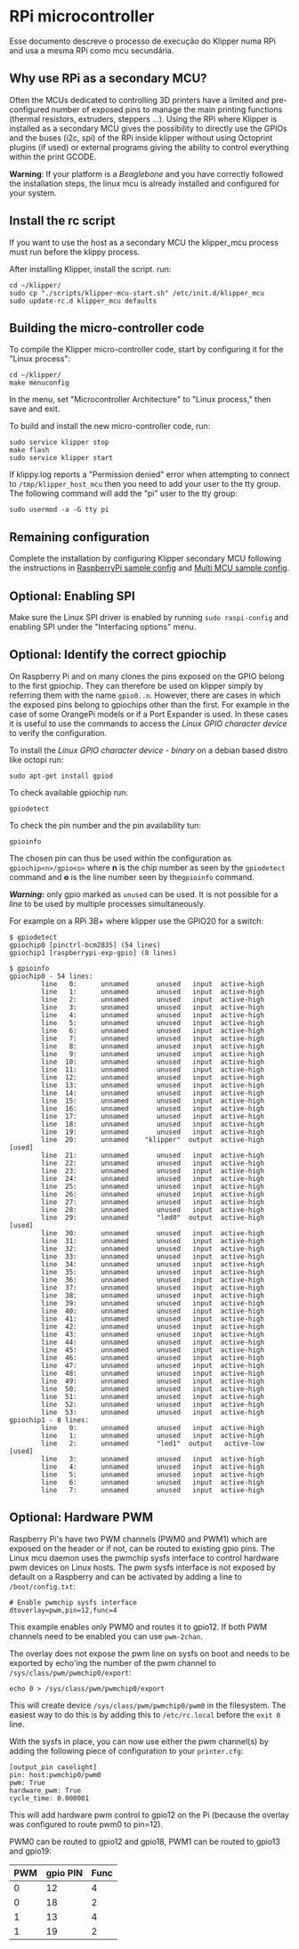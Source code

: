 # RPi microcontroller

Esse documento descreve o processo de execução do Klipper numa RPi and usa a mesma RPi como mcu secundária.

## Why use RPi as a secondary MCU?

Often the MCUs dedicated to controlling 3D printers have a limited and pre-configured number of exposed pins to manage the main printing functions (thermal resistors, extruders, steppers ...). Using the RPi where Klipper is installed as a secondary MCU gives the possibility to directly use the GPIOs and the buses (i2c, spi) of the RPi inside klipper without using Octoprint plugins (if used) or external programs giving the ability to control everything within the print GCODE.

**Warning**: If your platform is a *Beaglebone* and you have correctly followed the installation steps, the linux mcu is already installed and configured for your system.

## Install the rc script

If you want to use the host as a secondary MCU the klipper_mcu process must run before the klippy process.

After installing Klipper, install the script. run:

```
cd ~/klipper/
sudo cp "./scripts/klipper-mcu-start.sh" /etc/init.d/klipper_mcu
sudo update-rc.d klipper_mcu defaults
```

## Building the micro-controller code

To compile the Klipper micro-controller code, start by configuring it for the "Linux process":

```
cd ~/klipper/
make menuconfig
```

In the menu, set "Microcontroller Architecture" to "Linux process," then save and exit.

To build and install the new micro-controller code, run:

```
sudo service klipper stop
make flash
sudo service klipper start
```

If klippy.log reports a "Permission denied" error when attempting to connect to `/tmp/klipper_host_mcu` then you need to add your user to the tty group. The following command will add the "pi" user to the tty group:

```
sudo usermod -a -G tty pi
```

## Remaining configuration

Complete the installation by configuring Klipper secondary MCU following the instructions in [RaspberryPi sample config](../config/sample-raspberry-pi.cfg) and [Multi MCU sample config](../config/sample-multi-mcu.cfg).

## Optional: Enabling SPI

Make sure the Linux SPI driver is enabled by running `sudo raspi-config` and enabling SPI under the "Interfacing options" menu.

## Optional: Identify the correct gpiochip

On Raspberry Pi and on many clones the pins exposed on the GPIO belong to the first gpiochip. They can therefore be used on klipper simply by referring them with the name `gpio0..n`. However, there are cases in which the exposed pins belong to gpiochips other than the first. For example in the case of some OrangePi models or if a Port Expander is used. In these cases it is useful to use the commands to access the *Linux GPIO character device* to verify the configuration.

To install the *Linux GPIO character device - binary* on a debian based distro like octopi run:

```
sudo apt-get install gpiod
```

To check available gpiochip run:

```
gpiodetect
```

To check the pin number and the pin availability tun:

```
gpioinfo
```

The chosen pin can thus be used within the configuration as `gpiochip<n>/gpio<o>` where **n** is the chip number as seen by the `gpiodetect` command and **o** is the line number seen by the`gpioinfo` command.

***Warning:*** only gpio marked as `unused` can be used. It is not possible for a *line* to be used by multiple processes simultaneously.

For example on a RPi 3B+ where klipper use the GPIO20 for a switch:

```
$ gpiodetect
gpiochip0 [pinctrl-bcm2835] (54 lines)
gpiochip1 [raspberrypi-exp-gpio] (8 lines)

$ gpioinfo
gpiochip0 - 54 lines:
        line   0:      unnamed       unused   input  active-high
        line   1:      unnamed       unused   input  active-high
        line   2:      unnamed       unused   input  active-high
        line   3:      unnamed       unused   input  active-high
        line   4:      unnamed       unused   input  active-high
        line   5:      unnamed       unused   input  active-high
        line   6:      unnamed       unused   input  active-high
        line   7:      unnamed       unused   input  active-high
        line   8:      unnamed       unused   input  active-high
        line   9:      unnamed       unused   input  active-high
        line  10:      unnamed       unused   input  active-high
        line  11:      unnamed       unused   input  active-high
        line  12:      unnamed       unused   input  active-high
        line  13:      unnamed       unused   input  active-high
        line  14:      unnamed       unused   input  active-high
        line  15:      unnamed       unused   input  active-high
        line  16:      unnamed       unused   input  active-high
        line  17:      unnamed       unused   input  active-high
        line  18:      unnamed       unused   input  active-high
        line  19:      unnamed       unused   input  active-high
        line  20:      unnamed    "klipper"  output  active-high [used]
        line  21:      unnamed       unused   input  active-high
        line  22:      unnamed       unused   input  active-high
        line  23:      unnamed       unused   input  active-high
        line  24:      unnamed       unused   input  active-high
        line  25:      unnamed       unused   input  active-high
        line  26:      unnamed       unused   input  active-high
        line  27:      unnamed       unused   input  active-high
        line  28:      unnamed       unused   input  active-high
        line  29:      unnamed       "led0"  output  active-high [used]
        line  30:      unnamed       unused   input  active-high
        line  31:      unnamed       unused   input  active-high
        line  32:      unnamed       unused   input  active-high
        line  33:      unnamed       unused   input  active-high
        line  34:      unnamed       unused   input  active-high
        line  35:      unnamed       unused   input  active-high
        line  36:      unnamed       unused   input  active-high
        line  37:      unnamed       unused   input  active-high
        line  38:      unnamed       unused   input  active-high
        line  39:      unnamed       unused   input  active-high
        line  40:      unnamed       unused   input  active-high
        line  41:      unnamed       unused   input  active-high
        line  42:      unnamed       unused   input  active-high
        line  43:      unnamed       unused   input  active-high
        line  44:      unnamed       unused   input  active-high
        line  45:      unnamed       unused   input  active-high
        line  46:      unnamed       unused   input  active-high
        line  47:      unnamed       unused   input  active-high
        line  48:      unnamed       unused   input  active-high
        line  49:      unnamed       unused   input  active-high
        line  50:      unnamed       unused   input  active-high
        line  51:      unnamed       unused   input  active-high
        line  52:      unnamed       unused   input  active-high
        line  53:      unnamed       unused   input  active-high
gpiochip1 - 8 lines:
        line   0:      unnamed       unused   input  active-high
        line   1:      unnamed       unused   input  active-high
        line   2:      unnamed       "led1"  output   active-low [used]
        line   3:      unnamed       unused   input  active-high
        line   4:      unnamed       unused   input  active-high
        line   5:      unnamed       unused   input  active-high
        line   6:      unnamed       unused   input  active-high
        line   7:      unnamed       unused   input  active-high
```

## Optional: Hardware PWM

Raspberry Pi's have two PWM channels (PWM0 and PWM1) which are exposed on the header or if not, can be routed to existing gpio pins. The Linux mcu daemon uses the pwmchip sysfs interface to control hardware pwm devices on Linux hosts. The pwm sysfs interface is not exposed by default on a Raspberry and can be activated by adding a line to `/boot/config.txt`:

```
# Enable pwmchip sysfs interface
dtoverlay=pwm,pin=12,func=4
```

This example enables only PWM0 and routes it to gpio12. If both PWM channels need to be enabled you can use `pwm-2chan`.

The overlay does not expose the pwm line on sysfs on boot and needs to be exported by echo'ing the number of the pwm channel to `/sys/class/pwm/pwmchip0/export`:

```
echo 0 > /sys/class/pwm/pwmchip0/export
```

This will create device `/sys/class/pwm/pwmchip0/pwm0` in the filesystem. The easiest way to do this is by adding this to `/etc/rc.local` before the `exit 0` line.

With the sysfs in place, you can now use either the pwm channel(s) by adding the following piece of configuration to your `printer.cfg`:

```
[output_pin caselight]
pin: host:pwmchip0/pwm0
pwm: True
hardware_pwm: True
cycle_time: 0.000001
```

This will add hardware pwm control to gpio12 on the Pi (because the overlay was configured to route pwm0 to pin=12).

PWM0 can be routed to gpio12 and gpio18, PWM1 can be routed to gpio13 and gpio19:

| PWM | gpio PIN | Func |
| --- | --- | --- |
| 0 | 12 | 4 |
| 0 | 18 | 2 |
| 1 | 13 | 4 |
| 1 | 19 | 2 |
